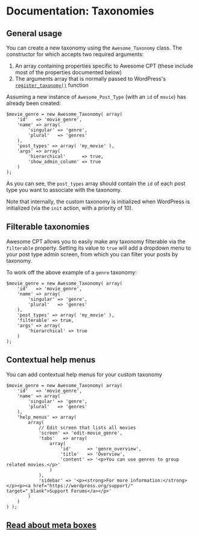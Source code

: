 # Documentation: Taxonomies

## General usage

You can create a new taxonomy using the `Awesome_Taxonomy` class. The
constructor for which accepts two required arguments:

1. An array containing properties specific to Awesome CPT (these include most of the properties documented below)
2. The arguments array that is normally passed to WordPress's [`register_taxonomy()`](https://codex.wordpress.org/Function_Reference/register_taxonomy) function

Assuming a new instance of `Awesome_Post_Type` (with an `id` of `movie`) has
already been created:

```
$movie_genre = new Awesome_Taxonomy( array(
    'id'   => 'movie_genre',
    'name' => array(
        'singular' => 'genre',
        'plural'   => 'genres'
    ),
    'post_types' => array( 'my_movie' ),
    'args' => array(
        'hierarchical'      => true,
        'show_admin_column' => true
    )
);
```

As you can see, the `post_types` array should contain the `id` of each post type
you want to associate with the taxonomy.

Note that internally, the custom taxonomy is initialized when WordPress is
initialized (via the `init` action, with a priority of 10).

## Filterable taxonomies

Awesome CPT allows you to easily make any taxonomy filterable via the
`filterable` property. Setting its value to `true` will add a dropdown menu to
your post type admin screen, from which you can filter your posts by taxonomy.

To work off the above example of a `genre` taxonomy:

```
$movie_genre = new Awesome_Taxonomy( array(
    'id'   => 'movie_genre',
    'name' => array(
        'singular' => 'genre',
        'plural'   => 'genres'
    ),
    'post_types' => array( 'my_movie' ),
    'filterable' => true,
    'args' => array(
        'hierarchical' => true
    )
);
```

## Contextual help menus

You can add contextual help menus for your custom taxonomy

```
$movie_genre = new Awesome_Taxonomy( array(
    'id'   => 'movie_genre',
    'name' => array(
        'singular' => 'genre',
        'plural'   => 'genres'
    ),
    'help_menus' => array(
        array(
            // Edit screen that lists all movies
            'screen' => 'edit-movie_genre',
            'tabs'   => array(
                array(
                    'id'      => 'genre_overview',
                    'title'   => 'Overview',
                    'content' => '<p>You can use genres to group related movies.</p>'
                )
            ),
            'sidebar' => '<p><strong>For more information:</strong></p><p><a href="https://wordpress.org/support/" target="_blank">Support Forums</a></p>'
        )
    )
) );
```

## [Read about meta boxes](meta-boxes.md)
